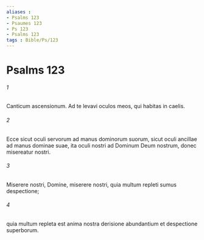 ```yaml
---
aliases : 
- Psalms 123
- Psaumes 123
- Ps 123
- Psalms 123
tags : Bible/Ps/123
---
```


# Psalms 123

###### 1
Canticum ascensionum. Ad te levavi oculos meos, qui habitas in caelis.
###### 2
Ecce sicut oculi servorum ad manus dominorum suorum, sicut oculi ancillae ad manus dominae suae, ita oculi nostri ad Dominum Deum nostrum, donec misereatur nostri.
###### 3
Miserere nostri, Domine, miserere nostri, quia multum repleti sumus despectione;
###### 4
quia multum repleta est anima nostra derisione abundantium et despectione superborum.
